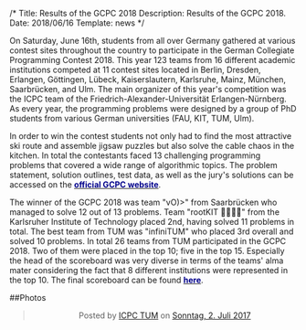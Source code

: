 /*
Title: Results of the GCPC 2018
Description: Results of the GCPC 2018.
Date: 2018/06/16
Template: news
*/

On Saturday, June 16th, students from all over Germany gathered at various contest sites throughout the country to participate in the German Collegiate Programming Contest 2018. This year 123 teams from 16 different academic institutions competed at 11 contest sites located in Berlin, Dresden, Erlangen, Göttingen, Lübeck, Kaiserslautern, Karlsruhe, Mainz, München, Saarbrücken, and Ulm. The main organizer of this year's competition was the ICPC team of the Friedrich-Alexander-Universität Erlangen-Nürnberg. As every year, the programming problems were designed by a group of PhD students from various German universities (FAU, KIT, TUM, Ulm).

In order to win the contest students not only had to find the most attractive ski route and assemble jigsaw puzzles but also solve the cable chaos in the kitchen. In total the contestants faced 13 challenging programming problems that covered a wide range of algorithmic topics. The problem statement, solution outlines, test data, as well as the jury's solutions can be accessed on the [<span style="color:darkblue">**official GCPC website**</span>](http://gcpc.nwerc.eu/gcpc_2018.php).

The winner of the GCPC 2018 was team "vO)>" from Saarbrücken who managed to solve 12 out of 13 problems. Team "rootKIT 👨👨‍💻👨" from the Karlsruher Institute of Technology placed 2nd, having solved 11 problems in total. The best team from TUM was "infiniTUM" who placed 3rd overall and solved 10 problems. In total 26 teams from TUM participated in the GCPC 2018. Two of them were placed in the top 10; five in the top 15. Especially the head of the scoreboard was very diverse in terms of the teams' alma mater considering the fact that 8 different institutions were represented in the top 10. The final scoreboard can be found [<span style="color:darkblue">**here**</span>](http://gcpc.nwerc.eu/gcpc_2018.php).



##Photos

<div style="text-align: center;">
<div class="fb-post" data-href="https://www.facebook.com/media/set/?set=a.1263992243736252.1073741842.138869482915206&type=1&l=4cf6b455e5" data-width="1000"><div class="fb-xfbml-parse-ignore"><blockquote cite="https://www.facebook.com/media/set/?set=a.1263992243736252.1073741842.138869482915206&type=1&l=4cf6b455e5">Posted by <a href="https://www.facebook.com/IcpcTum/">ICPC TUM</a> on&nbsp;<a href="https://www.facebook.com/media/set/?set=a.1263992243736252.1073741842.138869482915206&type=1&l=4cf6b455e5">Sonntag, 2. Juli 2017</a></blockquote></div></div>
</div>

